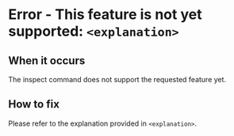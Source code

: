 # Error - This feature is not yet supported: `<explanation>`

## When it occurs

The inspect command does not support the requested feature yet.

## How to fix

Please refer to the explanation provided in `<explanation>`.
